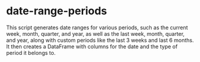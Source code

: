 # date-range-periods
This script generates date ranges for various periods, such as the current week, month, quarter, and year, as well as the last week, month, quarter, and year, along with custom periods like the last 3 weeks and last 6 months. It then creates a DataFrame with columns for the date and the type of period it belongs to.

